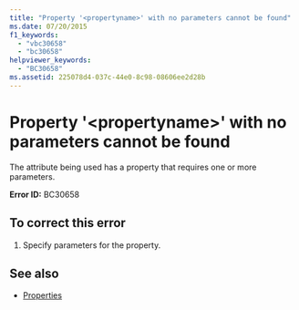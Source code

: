 ```yaml
---
title: "Property '<propertyname>' with no parameters cannot be found"
ms.date: 07/20/2015
f1_keywords: 
  - "vbc30658"
  - "bc30658"
helpviewer_keywords: 
  - "BC30658"
ms.assetid: 225078d4-037c-44e0-8c98-08606ee2d28b
---
```

# Property '\<propertyname>' with no parameters cannot be found
The attribute being used has a property that requires one or more parameters.  
  
 **Error ID:** BC30658  
  
## To correct this error  
  
1. Specify parameters for the property.  
  
## See also

- [Properties](../../visual-basic/language-reference/properties.md)
